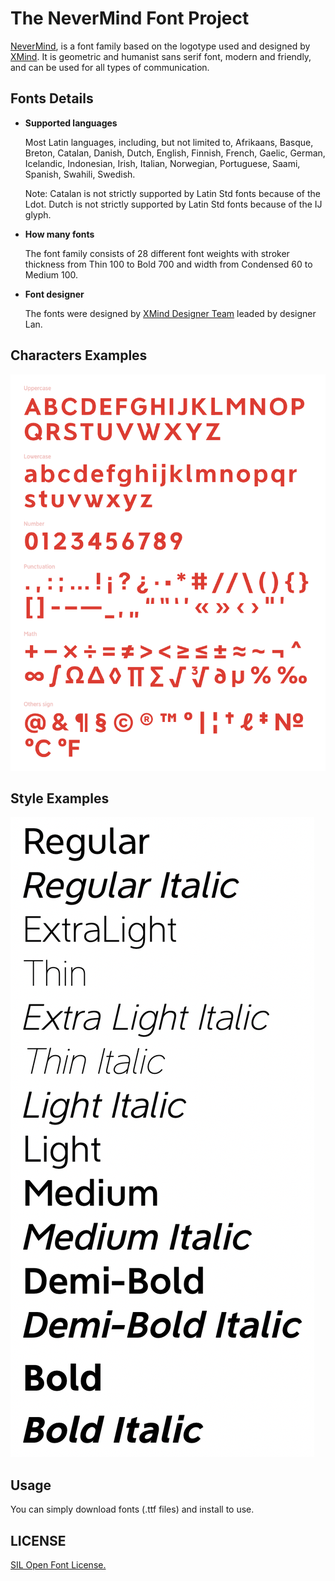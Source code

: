 # The NeverMind Font Project

[NeverMind](https://www.behance.net/gallery/89046307/NeverMind), is a font family based on the logotype used and designed by [XMind](https://www.xmind.net/). It is geometric and humanist sans serif font, modern and friendly, and can be used for all types of communication.

## Fonts Details

* **Supported languages**

    Most Latin languages, including, but not limited to, Afrikaans, Basque, Breton, Catalan, Danish, Dutch, English, Finnish, French, Gaelic, German, Icelandic, Indonesian, Irish, Italian, Norwegian, Portuguese, Saami, Spanish, Swahili, Swedish.
    
    Note: Catalan is not strictly supported by Latin Std fonts because of the Ldot. Dutch is not strictly supported by Latin Std fonts because of the IJ glyph.

* **How many fonts**

    The font family consists of 28 different font weights with stroker thickness from Thin 100 to Bold 700 and width from Condensed 60 to Medium 100.  

* **Font designer**  
    
    The fonts were designed by [XMind Designer Team](https://www.zcool.com.cn/u/18786155) leaded by designer Lan.

## Characters Examples 

![](sources/Characters_1.png)

## Style Examples
  
![](sources/Medium.png)
  
## Usage

You can simply download fonts (.ttf files) and install to use.

## LICENSE 

[SIL Open Font License.](LICENSE)

